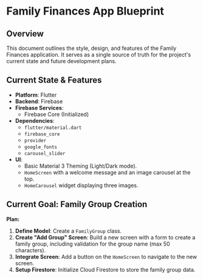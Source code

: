 # Family Finances App Blueprint

## Overview

This document outlines the style, design, and features of the Family Finances application. It serves as a single source of truth for the project's current state and future development plans.

## Current State & Features

*   **Platform**: Flutter
*   **Backend**: Firebase
*   **Firebase Services**:
    *   Firebase Core (Initialized)
*   **Dependencies**:
    *   `flutter/material.dart`
    *   `firebase_core`
    *   `provider`
    *   `google_fonts`
    *   `carousel_slider`
*   **UI**: 
    *   Basic Material 3 Theming (Light/Dark mode).
    *   `HomeScreen` with a welcome message and an image carousel at the top.
    *   `HomeCarousel` widget displaying three images.

## Current Goal: Family Group Creation

**Plan:**
1.  **Define Model**: Create a `FamilyGroup` class.
2.  **Create "Add Group" Screen**: Build a new screen with a form to create a family group, including validation for the group name (max 50 characters).
3.  **Integrate Screen**: Add a button on the `HomeScreen` to navigate to the new screen.
4.  **Setup Firestore**: Initialize Cloud Firestore to store the family group data.
